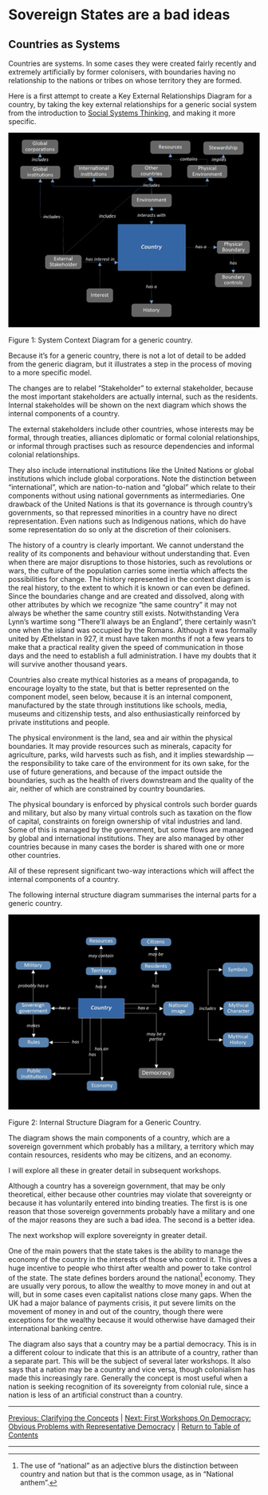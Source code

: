 # Sovereign States are a bad ideas

## Countries as Systems

Countries are systems.  In some cases they were created fairly recently and extremely artificially by former colonisers, with boundaries having no relationship to the nations or tribes on whose territory they are formed.

Here is a first attempt to create a Key External Relationships Diagram for a country, by taking the key external relationships for a generic social system from the introduction to [Social Systems Thinking](socialsystemsthinking), and making it more specific.

<img src="/assets/images/Generic Country System Context.jpg" alt="Generic Country System Context diagram - details in text" class=diagram />

Figure 1: System Context Diagram for a generic country.

Because it’s for a generic country, there is not a lot of detail to be added from the generic diagram, but it illustrates a step in the process of moving to a more specific model.

The changes are to relabel “Stakeholder” to external stakeholder, because the most important stakeholders are actually internal, such as the residents. Internal stakeholdes will be shown on the next diagram which shows the internal components of a country.

The external stakeholders include other countries, whose interests may be formal, through treaties, alliances diplomatic or formal colonial relationships, or informal through practises such as resource dependencies and informal colonial relationships.

They also include international institutions like the United Nations or global institutions which include global corporations. Note the distinction between “international”, which are nation-to-nation and “global” which relate to their components without using national governments as intermediaries. One drawback of the United Nations is that its governance is through country’s governments, so that repressed minorities in a country have no direct representation. Even nations such as Indigenous nations, which do have some representation do so only at the discretion of their colonisers.

The history of a country is clearly important. We cannot understand the reality of its components and behaviour without understanding that. Even when there are major disruptions to those histories, such as revolutions or wars, the culture of the population carries some inertia which affects the possibilities for change. The history represented in the context diagram is the real history, to the extent to which it is known or can even be defined. Since the boundaries change and are created and dissolved, along with other attributes by which we recognize “the same country” it may not always be whether the same country still exists. Notwithstanding Vera Lynn’s wartime song “There’ll always be an England”, there certainly wasn’t one when the island was occupied by the Romans. Although it was formally united by Æthelstan in 927, it must have taken months if not a few years to make that a practical reality given the speed of communication in those days and the need to establish a full administration. I have my doubts that it will survive another thousand years.

Countries also create mythical histories as a means of propaganda, to encourage loyalty to the state, but that is better represented on the component model, seen below, because it is an internal component, manufactured by the state through institutions like schools, media, museums and citizenship tests, and also enthusiastically reinforced by private institutions and people.

The physical environment is the land, sea and air within the physical boundaries. It may provide resources such as minerals, capacity for agriculture, parks, wild harvests such as fish, and it implies stewardship ― the responsibility to take care of the environment for its own sake, for the use of future generations, and because of the impact outside the boundaries, such as the health of rivers downstream and the quality of the air, neither of which are constrained by country boundaries.

The physical boundary is enforced by physical controls such border guards and military, but also by many virtual controls such as taxation on the flow of capital, constraints on foreign ownership of vital industries and land. Some of this is managed by the government, but some flows are managed by global and international institutions. They are also managed by other countries because in many cases the border is shared with one or more other countries.

All of these represent significant two-way interactions which will affect the internal components of a country.

The following internal structure diagram summarises the internal parts for a generic country.

<img src="/assets/images/Country component diagram.jpg" alt="Country component diagram - details in text" class=diagram />

Figure 2: Internal Structure Diagram for a Generic Country.

The diagram shows the main components of a country, which are a sovereign government which probably has a military, a territory which may contain resources, residents who may be citizens, and an economy.

I will explore all these in greater detail in subsequent workshops.

Although a country has a sovereign government, that may be only theoretical, either because other countries may violate that sovereignty or because it has voluntarily entered into binding treaties. The first is is one reason that those sovereign governments probably have a military and one of the major reasons they are such a bad idea. The second is a better idea.

The next workshop will explore sovereignty in greater detail.

One of the main powers that the state takes is the ability to manage the economy of the country in the interests of those who control it. This gives a huge incentive to people who thirst after wealth and power to take control of the state. The state defines borders around the national[^fn1] economy. They are usually very porous, to allow the wealthy to move money in and out at will, but in some cases even capitalist nations close many gaps. When the UK had a major balance of payments crisis, it put severe limits on the movement of money in and out of the country, though there were exceptions for the wealthy because it would otherwise have damaged their international banking centre.

The diagram also says that a country may be a partial democracy. This is in a different colour to indicate that this is an attribute of a country, rather than a separate part.  This will be the subject of several later workshops. It also says that a nation may be a country and vice versa, though colonialism has made this increasingly rare. Generally the concept is most useful when a nation is seeking recognition of its sovereignty from colonial rule, since a nation is less of an artificial construct than a country.

***
[Previous: Clarifying the Concepts](theconceptsofcountries) \| [Next: First Workshops On Democracy: Obvious Problems with Representative Democracy](problemswithdemocracy) \| [Return to Table of Contents](./index)

***
[^fn1]: The use of “national” as an adjective blurs the distinction between country and nation but that is the common usage, as in “National anthem”.
